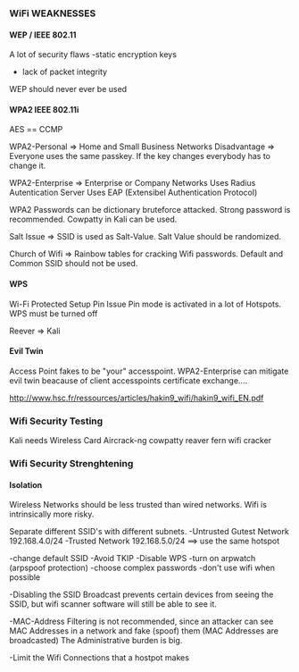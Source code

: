 ### WiFi WEAKNESSES

#### WEP / IEEE 802.11
A lot of security flaws
-static encryption keys
- lack of packet integrity

WEP should never ever be used

#### WPA2 IEEE 802.11i
AES == CCMP

WPA2-Personal => Home and Small Business Networks
Disadvantage => Everyone uses the same passkey. If the key changes everybody has to change it.

WPA2-Enterprise => Enterprise or Company Networks
Uses Radius Autentication Server
Uses EAP (Extensibel Authentication Protocol)

WPA2 Passwords can be dictionary bruteforce attacked. Strong password is recommended.
Cowpatty in Kali can be used.

Salt Issue => SSID is used as Salt-Value. Salt Value should be randomized.

Church of Wifi => Rainbow tables for cracking Wifi passwords.
Default and Common SSID should not be used.

#### WPS 
Wi-Fi Protected Setup Pin Issue
Pin mode is activated in a lot of Hotspots.
WPS must be turned off

Reever => Kali 

#### Evil Twin
Access Point fakes to be "your" accesspoint.
WPA2-Enterprise can mitigate evil twin beacause of client accesspoints certificate exchange....

http://www.hsc.fr/ressources/articles/hakin9_wifi/hakin9_wifi_EN.pdf


### Wifi Security Testing
Kali needs Wireless Card
Aircrack-ng
cowpatty
reaver
fern wifi cracker

### Wifi Security Strenghtening

#### Isolation
Wireless Networks should be less trusted than wired networks.
Wifi is intrinsically more risky.

Separate different SSID's with different subnets.
-Untrusted Gutest Network 192.168.4.0/24
-Trusted Network 192.168.5.0/24
==> use the same hotspot

-change default SSID
-Avoid TKIP
-Disable WPS
-turn on arpwatch (arpspoof protection)
-choose complex passwords
-don't use wifi when possible

-Disabling the SSID Broadcast prevents certain devices from seeing the SSID, but wifi scanner software will still be able to see it.

-MAC-Address Filtering is not recommended, since an attacker can see MAC Addresses in a network and fake (spoof) them (MAC Addresses are broadcasted)
The Administrative burden is big.

-Limit the Wifi Connections that a hostpot makes